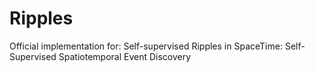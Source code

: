 # Ripples
Official implementation for: Self-supervised Ripples in SpaceTime: Self-Supervised Spatiotemporal Event Discovery